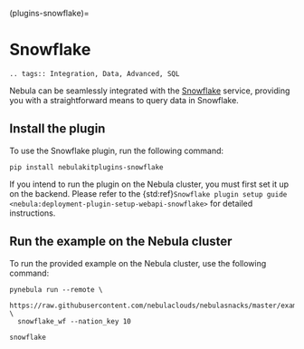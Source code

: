 (plugins-snowflake)=

# Snowflake

```{eval-rst}
.. tags:: Integration, Data, Advanced, SQL
```

Nebula can be seamlessly integrated with the [Snowflake](https://www.snowflake.com) service,
providing you with a straightforward means to query data in Snowflake.

## Install the plugin

To use the Snowflake plugin, run the following command:

```
pip install nebulakitplugins-snowflake
```

If you intend to run the plugin on the Nebula cluster, you must first set it up on the backend.
Please refer to the
{std:ref}`Snowflake plugin setup guide <nebula:deployment-plugin-setup-webapi-snowflake>`
for detailed instructions.

## Run the example on the Nebula cluster

To run the provided example on the Nebula cluster, use the following command:

```
pynebula run --remote \
  https://raw.githubusercontent.com/nebulaclouds/nebulasnacks/master/examples/snowflake_plugin/snowflake_plugin/snowflake.py \
  snowflake_wf --nation_key 10
```

```{auto-examples-toc}
snowflake
```
